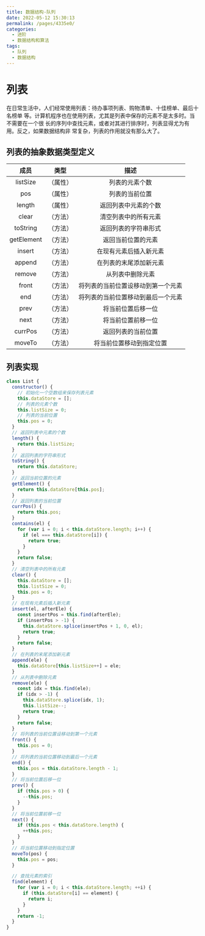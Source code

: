 ```yaml
---
title: 数据结构-队列
date: 2022-05-12 15:30:13
permalink: /pages/4335e0/
categories:
  - 进阶
  - 数据结构和算法
tags:
  - 队列
  - 数据结构
---
```


# 列表
在日常生活中，人们经常使用列表：待办事项列表、购物清单、十佳榜单、最后十名榜单 等。计算机程序也在使用列表，尤其是列表中保存的元素不是太多时。当不需要在一个很 长的序列中查找元素，或者对其进行排序时，列表显得尤为有用。反之，如果数据结构非 常复杂，列表的作用就没有那么大了。

<!-- more -->

## 列表的抽象数据类型定义
|    成员    |   类型   |                描述                |
| :--------: | :------: | :--------------------------------: |
|  listSize  | （属性） |           列表的元素个数           |
|    pos     | （属性） |           列表的当前位置           |
|   length   | （属性） |        返回列表中元素的个数        |
|   clear    | （方法） |        清空列表中的所有元素        |
|  toString  | （方法） |        返回列表的字符串形式        |
| getElement | （方法） |         返回当前位置的元素         |
|   insert   | （方法） |       在现有元素后插入新元素       |
|   append   | （方法） |       在列表的末尾添加新元素       |
|   remove   | （方法） |          从列表中删除元素          |
|   front    | （方法） | 将列表的当前位置设移动到第一个元素 |
|    end     | （方法） | 将列表的当前位置移动到最后一个元素 |
|    prev    | （方法） |         将当前位置后移一位         |
|    next    | （方法） |         将当前位置前移一位         |
|  currPos   | （方法） |         返回列表的当前位置         |
|   moveTo   | （方法） |      将当前位置移动到指定位置      |
## 列表实现

```js
class List {
  constructor() {
    // 初始化一个空数组来保存列表元素
    this.dataStore = [];
    // 列表的元素个数
    this.listSize = 0;
    // 列表的当前位置
    this.pos = 0;
  }
  // 返回列表中元素的个数
  length() {
    return this.listSize;
  }
  // 返回列表的字符串形式
  toString() {
    return this.dataStore;
  }
  // 返回当前位置的元素
  getElement() {
    return this.dataStore[this.pos];
  }
  // 返回列表的当前位置
  currPos() {
    return this.pos;
  }
  contains(el) {
    for (var i = 0; i < this.dataStore.length; i++) {
      if (el === this.dataStore[i]) {
        return true;
      }
    }
    return false;
  }
  // 清空列表中的所有元素
  clear() {
    this.dataStore = [];
    this.listSize = 0;
    this.pos = 0;
  }
  // 在现有元素后插入新元素
  insert(el, afterEle) {
    const insertPos = this.find(afterEle);
    if (insertPos > -1) {
      this.dataStore.splice(insertPos + 1, 0, el);
      return true;
    }
    return false;
  }
  // 在列表的末尾添加新元素
  append(ele) {
    this.dataStore[this.listSize++] = ele;
  }
  // 从列表中删除元素
  remove(ele) {
    const idx = this.find(ele);
    if (idx > -1) {
      this.dataStore.splice(idx, 1);
      this.listSize--;
      return true;
    }
    return false;
  }
  // 将列表的当前位置设移动到第一个元素
  front() {
    this.pos = 0;
  }
  // 将列表的当前位置移动到最后一个元素
  end() {
    this.pos = this.dataStore.length - 1;
  }
  // 将当前位置后移一位
  prev() {
    if (this.pos > 0) {
      --this.pos;
    }
  }
  // 将当前位置前移一位
  next() {
    if (this.pos < this.dataStore.length) {
      ++this.pos;
    }
  }
  // 将当前位置移动到指定位置
  moveTo(pos) {
    this.pos = pos;
  }

  // 查找元素的索引
  find(element) {
    for (var i = 0; i < this.dataStore.length; ++i) {
      if (this.dataStore[i] == element) {
        return i;
      }
    }
    return -1;
  }
}
```

